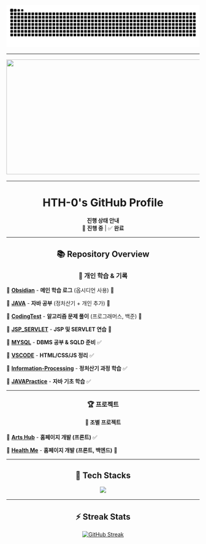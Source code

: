 <img src="https://github.com/HTH-0/HTH-0/blob/output/github-contribution-grid-snake.svg"/>

---
<div align="center">
<a href="https://www.gitanimals.org/en_US?utm_medium=image&utm_source=HTH-0&utm_content=farm">
<img
  src="https://render.gitanimals.org/farms/HTH-0"
  width="600"
  height="300"
/>
</a>
</div>

---

<div align="center">

#  HTH-0's GitHub Profile  

 **진행 상태 안내**  
🚀 **진행 중** | ✅ **완료**  

---

## 📚 Repository Overview

### 📝 **개인 학습 & 기록**
<div align="left" style="list-style: none;">
  <p>📂 <a href="https://github.com/HTH-0/Obsidian.git"><b>Obsidian</b></a> - <b>메인 학습 로그</b> (옵시디언 사용) 🚀</p>
  <p>📂 <a href="https://github.com/HTH-0/JAVA.git"><b>JAVA</b></a> - <b>자바 공부</b> (정처산기 + 개인 추가) 🚀</p>
  <p>📂 <a href="https://github.com/HTH-0/CodingTest.git"><b>CodingTest</b></a> - <b>알고리즘 문제 풀이</b> (프로그래머스, 백준) 🚀</p>
  <p>📁 <a href="https://github.com/HTH-0/JSP_SERVLET.git"><b>JSP_SERVLET</b></a> - <b>JSP 및 SERVLET 연습</b> 🚀</p>
  <p>📁 <a href="https://github.com/HTH-0/MYSQL.git"><b>MYSQL</b></a> - <b>DBMS 공부 & SQLD 준비</b> ✅</p>
  <p>📁 <a href="https://github.com/HTH-0/VSCODE.git"><b>VSCODE</b></a> - <b>HTML/CSS/JS 정리</b> ✅</p>
  <p>📁 <a href="https://github.com/HTH-0/Information-Processing.git"><b>Information-Processing</b></a> - <b>정처산기 과정 학습</b> ✅</p>
  <p>📁 <a href="https://github.com/HTH-0/JAVAPractice.git"><b>JAVAPractice</b></a> - <b>자바 기초 학습</b> ✅</p>
 

</div>

---

### 🏆 **프로젝트**
#### **👥 조별 프로젝트**
<div align="left" style="list-style: none;">
  <p>💎 <a href="https://github.com/Jaewoong-Hwang/PROJECT_UI.git"><b>Arts Hub</b></a> - <b>홈페이지 개발 (프론트)</b> ✅</p>
</div>

<div align="left" style="list-style: none;">
  <p>💎 <a href="https://github.com/eononenoe/Project_HealthMe.git"><b>Health Me</b></a> - <b>홈페이지 개발 (프론트, 백엔드)</b> 🚀</p>
</div>

---

## 🔨 Tech Stacks  
<p align="center">
  <img src="https://img.shields.io/badge/Java-007396?style=flat-square&logo=Java&logoColor=white">
</p>

---
## ⚡ Streak Stats
<a href="https://git.io/streak-stats">
  <img
    src="https://github-readme-streak-stats.herokuapp.com?user=HTH-0&theme=dark&hide_border=true&locale=ko&short_numbers=true&date_format=M%20j%5B%2C%20Y%5D&card_width=800&card_height=250"
    alt="GitHub Streak"
    width="800"
    height="250"
  />
</a>

  
